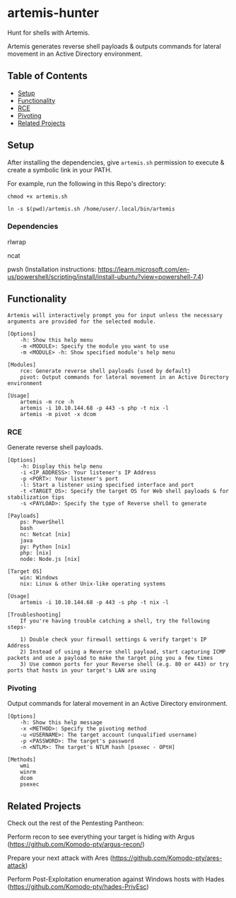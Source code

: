 # artemis-hunter
Hunt for shells with Artemis.

Artemis generates reverse shell payloads &amp; outputs commands for lateral movement in an Active Directory environment.

## Table of Contents

- [Setup](#setup)
- [Functionality](#functionality)
- [RCE](#rce)
- [Pivoting](#pivoting)
- [Related Projects](#related-projects)

## Setup
After installing the dependencies, give `artemis.sh` permission to execute & create a symbolic link in your PATH.

For example, run the following in this Repo's directory:

`chmod +x artemis.sh`

`ln -s $(pwd)/artemis.sh /home/user/.local/bin/artemis`

### Dependencies
rlwrap

ncat

pwsh
(Installation instructions: https://learn.microsoft.com/en-us/powershell/scripting/install/install-ubuntu?view=powershell-7.4)

## Functionality
```
Artemis will interactively prompt you for input unless the necessary arguments are provided for the selected module.
	
[Options]
	-h: Show this help menu
	-m <MODULE>: Specify the module you want to use
	-m <MODULE> -h: Show specified module's help menu

[Modules]
	rce: Generate reverse shell payloads {used by default}
	pivot: Output commands for lateral movement in an Active Directory environment

[Usage]
	artemis -m rce -h
	artemis -i 10.10.144.68 -p 443 -s php -t nix -l
	artemis -m pivot -x dcom
```

### RCE
Generate reverse shell payloads.

```
[Options]
	-h: Display this help menu
	-i <IP_ADDRESS>: Your listener's IP Address
	-p <PORT>: Your listener's port
	-l: Start a listener using specified interface and port
	-t <TARGET_OS>: Specify the target OS for Web shell payloads & for stabilization tips
	-s <PAYLOAD>: Specify the type of Reverse shell to generate

[Payloads]
	ps: PowerShell
	bash
	nc: Netcat [nix]
	java
	py: Python [nix]
	php: [nix]
	node: Node.js [nix]

[Target OS]
	win: Windows
	nix: Linux & other Unix-like operating systems

[Usage]
	artemis -i 10.10.144.68 -p 443 -s php -t nix -l

[Troubleshooting]
	If you're having trouble catching a shell, try the following steps-

	1) Double check your firewall settings & verify target's IP Address
	2) Instead of using a Reverse shell payload, start capturing ICMP packets and use a payload to make the target ping you a few times
	3) Use common ports for your Reverse shell (e.g. 80 or 443) or try ports that hosts in your target's LAN are using
```

### Pivoting
Output commands for lateral movement in an Active Directory environment.

```
[Options]
	-h: Show this help message
	-x <METHOD>: Specify the pivoting method
	-u <USERNAME>: The target account (unqualified username)
	-p <PASSWORD>: The target's password
	-n <NTLM>: The target's NTLM hash [psexec - OPtH]

[Methods]
	wmi
	winrm
	dcom
	psexec
```

## Related Projects
Check out the rest of the Pentesting Pantheon:

Perform recon to see everything your target is hiding with Argus (https://github.com/Komodo-pty/argus-recon/)

Prepare your next attack with Ares (https://github.com/Komodo-pty/ares-attack)

Perform Post-Exploitation enumeration against Windows hosts with Hades (https://github.com/Komodo-pty/hades-PrivEsc)
